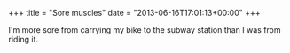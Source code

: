 +++
title = "Sore muscles"
date = "2013-06-16T17:01:13+00:00"
+++

I'm more sore from carrying my bike to the subway station than I was from riding it.
			